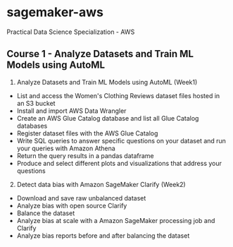 # sagemaker-aws


Practical Data Science Specialization - AWS

## Course 1 - Analyze Datasets and Train ML Models using AutoML

1. Analyze Datasets and Train ML Models using AutoML (Week1)
- List and access the Women's Clothing Reviews dataset files hosted in an S3 bucket
- Install and import AWS Data Wrangler
- Create an AWS Glue Catalog database and list all Glue Catalog databases
- Register dataset files with the AWS Glue Catalog
- Write SQL queries to answer specific questions on your dataset and run your queries with Amazon Athena
- Return the query results in a pandas dataframe
- Produce and select different plots and visualizations that address your questions

2. Detect data bias with Amazon SageMaker Clarify (Week2)
- Download and save raw unbalanced dataset
- Analyze bias with open source Clarify
- Balance the dataset
- Analyze bias at scale with a Amazon SageMaker processing job and Clarify
- Analyze bias reports before and after balancing the dataset
